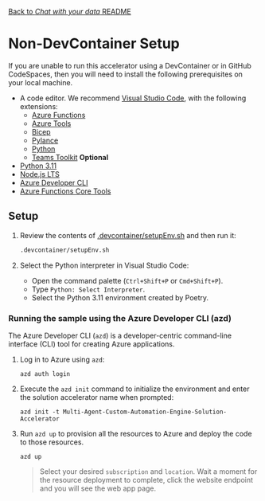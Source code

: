 [Back to *Chat with your data* README](../README.md)

# Non-DevContainer Setup

If you are unable to run this accelerator using a DevContainer or in GitHub CodeSpaces, then you will need to install the following prerequisites on your local machine.

- A code editor. We recommend [Visual Studio Code](https://code.visualstudio.com/), with the following extensions:
  - [Azure Functions](https://marketplace.visualstudio.com/items?itemName=ms-azuretools.vscode-azurefunctions)
  - [Azure Tools](https://marketplace.visualstudio.com/items?itemName=ms-vscode.vscode-node-azure-pack)
  - [Bicep](https://marketplace.visualstudio.com/items?itemName=ms-azuretools.vscode-bicep)
  - [Pylance](https://marketplace.visualstudio.com/items?itemName=ms-python.vscode-pylance)
  - [Python](https://marketplace.visualstudio.com/items?itemName=ms-python.python)
  - [Teams Toolkit](https://marketplace.visualstudio.com/items?itemName=TeamsDevApp.ms-teams-vscode-extension) **Optional**
- [Python 3.11](https://www.python.org/downloads/release/python-3119/)
- [Node.js LTS](https://nodejs.org/en)
- [Azure Developer CLI](https://learn.microsoft.com/en-us/azure/developer/azure-developer-cli/install-azd)
- [Azure Functions Core Tools](https://docs.microsoft.com/en-us/azure/azure-functions/functions-run-local)

## Setup

1. Review the contents of [.devcontainer/setupEnv.sh](../.devcontainer/setupEnv.sh) and then run it:

    ```bash
    .devcontainer/setupEnv.sh
    ```

1. Select the Python interpreter in Visual Studio Code:

    - Open the command palette (`Ctrl+Shift+P` or `Cmd+Shift+P`).
    - Type `Python: Select Interpreter`.
    - Select the Python 3.11 environment created by Poetry.

### Running the sample using the Azure Developer CLI (azd)

The Azure Developer CLI (`azd`) is a developer-centric command-line interface (CLI) tool for creating Azure applications.

1. Log in to Azure using `azd`:

    ```
    azd auth login
    ```

1. Execute the `azd init` command to initialize the environment and enter the solution accelerator name when prompted:

    ```
    azd init -t Multi-Agent-Custom-Automation-Engine-Solution-Accelerator
    ```

1. Run `azd up` to provision all the resources to Azure and deploy the code to those resources.

    ```
    azd up
    ```

    > Select your desired `subscription` and `location`. Wait a moment for the resource deployment to complete, click the website endpoint and you will see the web app page.
